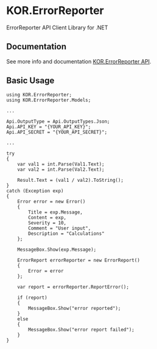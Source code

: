 # KOR.ErrorReporter
ErrorReporter API Client Library for .NET

## Documentation
See more info and documentation [KOR.ErrorReporter API](http://api.kor.onl/apps/error-reporter/).


## Basic Usage
```cshap
using KOR.ErrorReporter;
using KOR.ErrorReporter.Models;

...

Api.OutputType = Api.OutputTypes.Json;
Api.API_KEY = "{YOUR_API_KEY}";
Api.API_SECRET = "{YOUR_API_SECRET}";

...

try
{
    var val1 = int.Parse(Val1.Text);
    var val2 = int.Parse(Val2.Text);

    Result.Text = (val1 / val2).ToString();
}
catch (Exception exp)
{
    Error error = new Error()
    {
        Title = exp.Message,
        Content = exp,
        Severity = 10,
        Comment = "User input",
        Description = "Calculations"
    };

    MessageBox.Show(exp.Message);

    ErrorReport errorReporter = new ErrorReport()
    {
        Error = error
    };

    var report = errorReporter.ReportError();

    if (report)
    {
        MessageBox.Show("error reported");
    }
    else
    {
        MessageBox.Show("error report failed");
    }
}
```